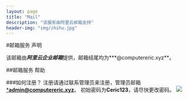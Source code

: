 ```yaml
---
layout: page
title: "Mail"
description: "该服务由阿里云邮箱支持"
header-img: "img/zhihu.jpg"
---
```

#邮箱服务 声明
  
  该邮箱由***阿里云企业邮箱***提供，邮箱结尾均为***@computereric.xyz**。

##邮箱服务 帮助

###如何注册？
  注册请通过联系管理员来注册，管理员邮箱[***admin@computereric.xyz**](mailto://admin@computereric.xyz)。
  初始密码为****Ceric123****，请尽快更改密码。
  ![](http://www.computereric.xyz/cache/img/mail1.png)
